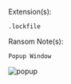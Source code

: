 Extension(s): 
```
.lockfile
```
Ransom Note(s): 
```
Popup Window
```
![popup](https://github.com/user-attachments/assets/d00209fa-b749-4834-994b-4a64c7d8fa0a)
